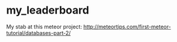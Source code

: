 # my_leaderboard
My stab at this meteor project: http://meteortips.com/first-meteor-tutorial/databases-part-2/
